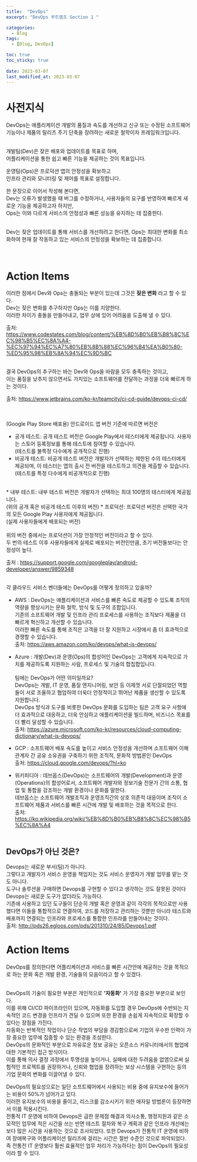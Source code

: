 ```yaml
---
title:  "DevOps"
excerpt: "DevOps 부트캠프 Section 1 "

categories:
  - Blog
tags:
  - [Blog, DevOps]

toc: true
toc_sticky: true
 
date: 2023-03-07
last_modified_at: 2023-03-07
---
```



# 사전지식
DevOps는 애플리케이션 개발의 품질과 속도를 개선하고 신규 또는 수정된 소프트웨어 기능이나 제품의 릴리즈 주기 단축을 장려하는 새로운 철학이자 프레임워크입니다.<br><br>

개발팀(Dev)은 잦은 배포와 업데이트를 목표로 하며,<br> 어플리케이션을 통한 쉽고 빠른 기능을 제공하는 것이 목표입니다.<br>

운영팀(Ops)은 프로덕션 앱의 안정성을 확보하고 <br>
인프라 관리와 모니터링 및 제어를 목표로 설정합니다.

한 문장으로 이어서 작성해 본다면, <br>Dev는 오류가 발생했을 때 버그를 수정하거나, 사용자들의 요구를 반영하여 빠르게 새로운 기능을 제공하고자 하지만, <br> Ops는 이와 다르게 서비스의 안정성과 빠른 성능을 유지하는 데 집중한다. <br><br>

Dev는 잦은 업데이트를 통해 서비스를 개선하려고 한다면, Ops는 최대한 변화를 최소화하여 현재 잘 작동하고 있는 서비스의 안정성을 확보하는 데 집중합니다. <br><br><br>

# Action Items
이러한 점에서 Dev와 Ops는 충돌되는 부분이 있는데 그것은 **잦은 변화** 라고 할 수 있다.<br>
Dev는 잦은 변화를 추구하지만 Ops는 이를 지양한다.<br>
이러한 차이가 충돌을 만들어내고, 업무 상에 있어 어려움을 도출해 낼 수 있다.

출처: https://www.codestates.com/blog/content/%EB%8D%B0%EB%B8%8C%EC%98%B5%EC%8A%A4-%EC%97%94%EC%A7%80%EB%8B%88%EC%96%B4%EA%B0%80-%ED%95%98%EB%8A%94%EC%9D%BC<br><br>

결국 DevOps의 추구하는 바는 Dev와 Ops을 바람을 모두 충족하는 것이고, <br>
이는 품질을 낮추지 않으면서도 가치있는 소프트웨어를 전달하는 과정을 더욱 빠르게 하는 것이다.

출처: https://www.jetbrains.com/ko-kr/teamcity/ci-cd-guide/devops-ci-cd/
<br><br><br>

(Google Play Store 배포용) 안드로이드 앱 버전 기준에 따르면 버전은 <br>
* 공개 테스트: 공개 테스트 버전은 Google Play에서 테스터에게 제공됩니다. 사용자는 스토어 등록정보를 통해 테스트에 참여할 수 있습니다.<br>
(테스트를 불특정 다수에게 공개적으로 진행)<br>
* 비공개 테스트: 비공개 테스트 버전은 개발자가 선택하는 제한된 수의 테스터에게 제공되며, 이 테스터는 앱의 출시 전 버전을 테스트하고 의견을 제출할 수 있습니다. <br>
(테스트를 특정 다수에게 비공개적으로 진행)
<br>
* 내부 테스트: 내부 테스트 버전은 개발자가 선택하는 최대 100명의 테스터에게 제공됩니다.<br>
(위의 공개 혹은 비공개 테스트 이후의 버전)
* 프로덕션: 프로덕션 버전은 선택한 국가의 모든 Google Play 사용자에게 제공됩니다.
<br>
(실제 사용자들에게 배포되는 버전)
<br><br>
위의 버전 중에서는 프로덕션이 가장 안정적인 버전이라고 할 수 있다. <br>
두 번의 테스트 이후 사용자들에게 실제로 배포되는 버전인만큼, 초기 버전들보다는 안정성이 높다. 

출처 : https://support.google.com/googleplay/android-developer/answer/9859348
<br><br>

각 클라우드 서비스 벤더들에는 DevOps를 어떻게 정의하고 있을까?
* AWS : DevOps는 애플리케이션과 서비스를 빠른 속도로 제공할 수 있도록 조직의 역량을 향상시키는 문화 철학, 방식 및 도구의 조합입니다. <br>
기존의 소프트웨어 개발 및 인프라 관리 프로세스를 사용하는 조직보다 제품을 더 빠르게 혁신하고 개선할 수 있습니다. <br>
이러한 빠른 속도를 통해 조직은 고객을 더 잘 지원하고 시장에서 좀 더 효과적으로 경쟁할 수 있습니다.<br>
출처: https://aws.amazon.com/ko/devops/what-is-devops/ <br>
* Azure : 개발(Dev)과 운영(Ops)의 합성어인 DevOps는 고객에게 지속적으로 가치를 제공하도록 지원하는 사람, 프로세스 및 기술의 합집합입니다.<br><br>
팀에는 DevOps가 어떤 의미일까요? <br>
DevOps는 개발, IT 운영, 품질 엔지니어링, 보안 등 이제껏 서로 단절되었던 역할들이 서로 조율하고 협업하여 더욱더 안정적이고 뛰어난 제품을 생산할 수 있도록 지원합니다.<br>
 DevOps 방식과 도구를 비롯한 DevOps 문화를 도입하는 팀은 고객 요구 사항에 더 효과적으로 대응하고, 더욱 안심하고 애플리케이션을 빌드하며, 비즈니스 목표를 더 빨리 달성할 수 있습니다.<br>
 출처: https://azure.microsoft.com/ko-kr/resources/cloud-computing-dictionary/what-is-devops/

* GCP : 소프트웨어 배포 속도를 높이고 서비스 안정성을 개선하며 소프트웨어 이해관계자 간 공유 소유권을 구축하기 위한 조직적, 문화적 방법론인 DevOps <br>
출처: https://cloud.google.com/devops/?hl=ko

* 위키피디아 : 데브옵스(DevOps)는 소프트웨어의 개발(Development)과 운영(Operations)의 합성어로서, 소프트웨어 개발자와 정보기술 전문가 간의 소통, 협업 및 통합을 강조하는 개발 환경이나 문화를 말한다.<br>
 데브옵스는 소프트웨어 개발조직과 운영조직간의 상호 의존적 대응이며 조직이 소프트웨어 제품과 서비스를 빠른 시간에 개발 및 배포하는 것을 목적으로 한다.<br>
 출처: https://ko.wikipedia.org/wiki/%EB%8D%B0%EB%B8%8C%EC%98%B5%EC%8A%A4
 <br><br>


 ## DevOps가 아닌 것은?
 Devops는 새로운 부서(팀)가 아니다. <br>그렇다고 개발자가 서비스 운영을 책임지는 것도 서비스 운영자가 개발 업무를 맡는 것도 아니다. <br>
 도구나 솔루션을 구매하면 Devops를 구현할 수 있다고 생각하는 것도 잘못된 것이다<br>
 Devops는 새로운 도구가 없더라도 가능하다. <br>
 기존에 사용하고 있던 도구들이 단순히 개발 혹은 운영과 같이 각각의 목적으로만 사용했다면 이들을 통합적으로 연결하여, 코드를 저장하고 관리하는 것뿐만 아니라 테스트와 배포까지 연결되는 인프라와 프로세스를 통합한 인프라를 만들어내는 것이다.<br>
 출처: http://pds26.egloos.com/pds/201310/24/85/Devops1.pdf

 # Action Items
 DevOps를 정의한다면 어플리케이션과 서비스를 빠른 시간안에 제공하는 것을 목적으로 하는 문화 혹은 개발 환경, 기술들의 모음이라고 할 수 있겠다.<br><br>

 DevOps의 기술이 필요한 부분은 개인적으로 **'자동화'** 가 가장 중요한 부분으로 보인다. <br>
 이를 위해 CI/CD 파이프라인이 있으며, 자동화를 도입할 경우 DevOps에 수반되는 지속적인 코드 변경을 인프라가 견딜 수 있으며 또한 환경을 손쉽게 지속적으로 확장할 수 있다는 장점을 가진다. <br>
 자동화는 반복적인 작업이나 단순 작업의 부담을 경감함으로써 기업의 우수한 인력이 가장 중요한 업무에 집중할 수 있는 환경을 조성한다.<br>
 DevOps의 문화적인 부분으로 자유로운 정보 공유는 오픈소스 커뮤니티에서의 협업에 대한 기본적인 접근 방식이다. <br>
 이를 통해 의사 결정 과정에서 투명성을 높이거나, 실패에 대한 두려움을 없앰으로써 실험적인 프로젝트를 권장하거나, 신뢰와 협업을 장려하는 보상 시스템을 구현하는 등의 기업 문화의 변화를 이끌어낼 수 있다.

 DevOps의 필요성으로는 일단 소프트웨어에서 사용되는 비용 중에 유지보수에 들어가는 비용이 50%가 넘어가고 있다. <br>
 이러한 유지보수의 비용을 줄이고, 리스크를 감소시키기 위한 애자일 방법론이 등장하면서 이를 적용시킨다.<br>
 전통적 IT 운영에 비하여 Devops은 급한 문제점 해결과 의사소통, 행정지원과 같은 소모적인 업무에 적은 시간을 쓰는 반면 테스트 절차와 복구 계획과 같은 인프라 개선에는 보다 많은 시간을 사용하는 것으로 조사되었다. 또한 Devops가 전통적 IT 운영에 비하여 장애복구와 어플리케이션 릴리즈에 걸리는 시간은 절반 수준인 것으로 파악되었다. <br>
 즉 전통전 IT 운영보다 훨씬 효율적인 업무 처리가 가능하다는 점이 DevOps의 필요성이라 할 수 있다.
